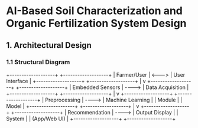 # AI-Based Soil Characterization and Organic Fertilization System Design

## 1. Architectural Design

### 1.1 Structural Diagram

+-------------------+ +-------------------+ | Farmer/User | <---> | User Interface | +-------------------+ +-------------------+ | v +-------------------+ +-------------------+ | Embedded Sensors | ----> | Data Acquisition | +-------------------+ +-------------------+ | v +-------------------+ +-------------------+ | Preprocessing | ----> | Machine Learning | | Module | | Model | +-------------------+ +-------------------+ | v +-------------------+ +-------------------+ | Recommendation | ----> | Output Display | | System | | (App/Web UI) | +-------------------+ +-------------------+
